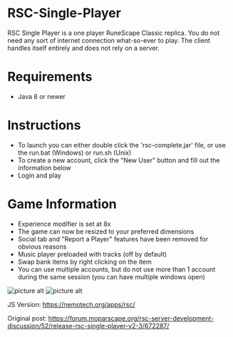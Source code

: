 # RSC-Single-Player
RSC Single Player is a one player RuneScape Classic replica. You do not need any sort of internet connection what-so-ever to play. The client handles itself entirely and does not rely on a server.

# Requirements
* Java 8 or newer

# Instructions
* To launch you can either double click the 'rsc-complete.jar' file, or use the run.bat (Windows) or run.sh (Unix)
* To create a new account, click the "New User" button and fill out the information below
* Login and play
    
# Game Information
* Experience modifier is set at 8x
* The game can now be resized to your preferred dimensions
* Social tab and "Report a Player" features have been removed for obvious reasons
* Music player preloaded with tracks (off by default)
* Swap bank items by right clicking on the item
* You can use multiple accounts, but do not use more than 1 account during the same session (you can have multiple windows open)

![picture alt](https://nemotech.org/rsc/mopar1.png "RSCSP1")
![picture alt](https://nemotech.org/rsc/mopar2.png "RSCSP2")

JS Version: https://nemotech.org/apps/rsc/

Original post: https://forum.moparscape.org/rsc-server-development-discussion/52/release-rsc-single-player-v2-3/672287/
